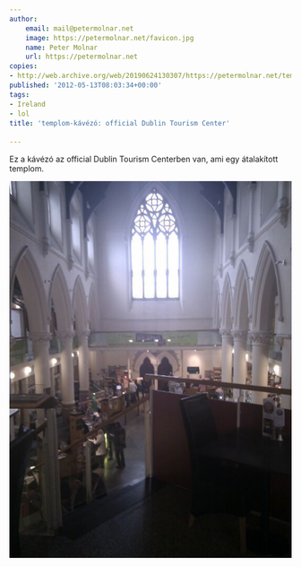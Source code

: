 ```yaml
---
author:
    email: mail@petermolnar.net
    image: https://petermolnar.net/favicon.jpg
    name: Peter Molnar
    url: https://petermolnar.net
copies:
- http://web.archive.org/web/20190624130307/https://petermolnar.net/templom-kavezo-official-dublin-tourism-center/
published: '2012-05-13T08:03:34+00:00'
tags:
- Ireland
- lol
title: 'templom-kávézó: official Dublin Tourism Center'

---
```


Ez a kávézó az official Dublin Tourism Centerben van, ami egy
átalakított templom.

![dublin\_tourism\_center\_cafe\_church](dublin_tourism_center_cafe_church.jpg)